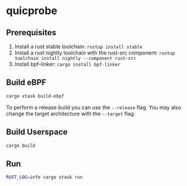 # quicprobe

## Prerequisites

1. Install a rust stable toolchain: `rustup install stable`
1. Install a rust nightly toolchain with the rust-src component: `rustup toolchain install nightly --component rust-src`
1. Install bpf-linker: `cargo install bpf-linker`

## Build eBPF

```bash
cargo xtask build-ebpf
```

To perform a release build you can use the `--release` flag.
You may also change the target architecture with the `--target` flag.

## Build Userspace

```bash
cargo build
```

## Run

```bash
RUST_LOG=info cargo xtask run
```
